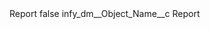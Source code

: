 <?xml version="1.0" encoding="UTF-8"?>
<CustomMetadata xmlns="http://soap.sforce.com/2006/04/metadata" xmlns:xsi="http://www.w3.org/2001/XMLSchema-instance" xmlns:xsd="http://www.w3.org/2001/XMLSchema">
    <label>Report</label>
    <protected>false</protected>
    <values>
        <field>infy_dm__Object_Name__c</field>
        <value xsi:type="xsd:string">Report</value>
    </values>
</CustomMetadata>
